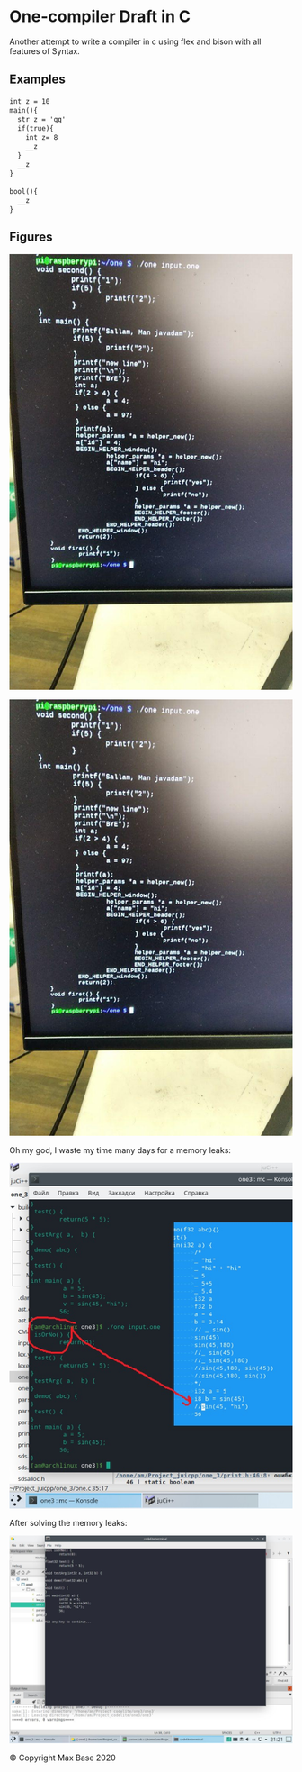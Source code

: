 # One-compiler Draft in C

Another attempt to write a compiler in c using flex and bison with all features of Syntax.

## Examples

```
int z = 10
main(){
  str z = 'qq'
  if(true){
    int z= 8
    __z
  }
  __z
}

bool(){
  __z
}
```

## Figures

![](figure1.jpg)

![](figure1.jpg)

Oh my god, I waste my time many days for a memory leaks:

![](figure3.jpg)

After solving the memory leaks:

![](figure4.jpg)

© Copyright Max Base 2020
